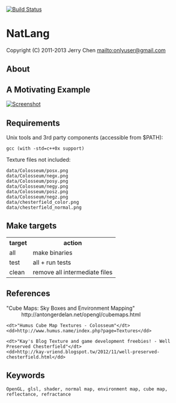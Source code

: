[![Build Status](https://secure.travis-ci.org/onlyuser/dexvt-test.png)](http://travis-ci.org/onlyuser/dexvt-test)

NatLang
=======

Copyright (C) 2011-2013 Jerry Chen <mailto:onlyuser@gmail.com>

About
-----

A Motivating Example
--------------------

[![Screenshot](https://sites.google.com/site/onlyuser/projects/graphics/images/dexvt-test_env_map.png)](dexvt-test_env_map.png)

Requirements
------------

Unix tools and 3rd party components (accessible from $PATH):

    gcc (with -std=c++0x support)

Texture files not included:

    data/Colosseum/posx.png
    data/Colosseum/negx.png
    data/Colosseum/posy.png
    data/Colosseum/negy.png
    data/Colosseum/posz.png
    data/Colosseum/negz.png
    data/chesterfield_color.png
    data/chesterfield_normal.png

Make targets
------------

<table>
    <tr><th> target </th><th> action                        </th></tr>
    <tr><td> all    </td><td> make binaries                 </td></tr>
    <tr><td> test   </td><td> all + run tests               </td></tr>
    <tr><td> clean  </td><td> remove all intermediate files </td></tr>
</table>

References
----------

<dl>
    <dt>"Cube Maps: Sky Boxes and Environment Mapping"</dt>
    <dd>http://antongerdelan.net/opengl/cubemaps.html</dd>

    <dt>"Humus Cube Map Textures - Colosseum"</dt>
    <dd>http://www.humus.name/index.php?page=Textures</dd>

    <dt>"Kay's Blog Texture and game development freebies! - Well Preserved Chesterfield"</dt>
    <dd>http://kay-vriend.blogspot.tw/2012/11/well-preserved-chesterfield.html</dd>
</dl>

Keywords
--------

    OpenGL, glsl, shader, normal map, environment map, cube map, reflectance, refractance
